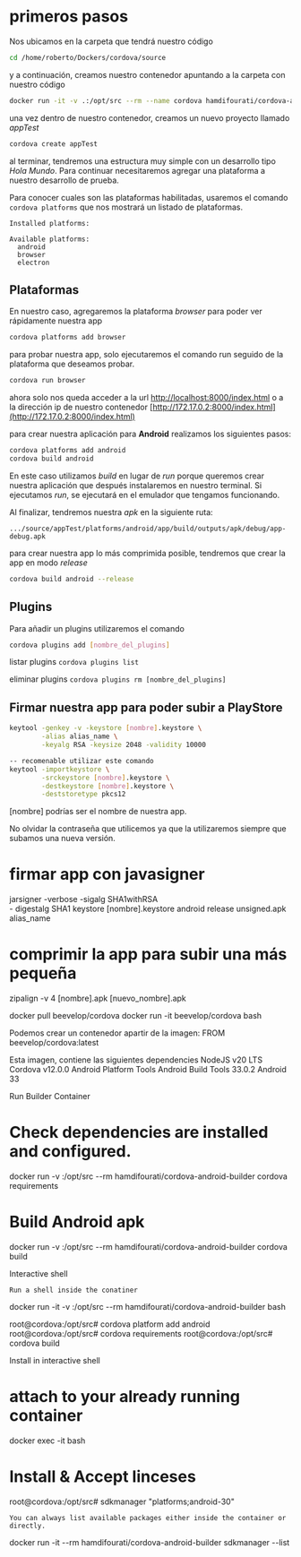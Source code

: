 # primeros pasos

Nos ubicamos en la carpeta que tendrá nuestro código
```bash
cd /home/roberto/Dockers/cordova/source
```

y a continuación, creamos nuestro contenedor apuntando a la carpeta con nuestro código
```bash
docker run -it -v .:/opt/src --rm --name cordova hamdifourati/cordova-android-builder bash
```

una vez dentro de nuestro contenedor, creamos un nuevo proyecto llamado _appTest_
```bash
cordova create appTest
```

al terminar, tendremos una estructura muy simple con un desarrollo tipo _Hola Mundo_. Para continuar necesitaremos agregar una plataforma a nuestro desarrollo de prueba. 

Para conocer cuales son las plataformas habilitadas, usaremos el comando `cordova platforms` que nos mostrará un listado de plataformas.
```text
Installed platforms:
  
Available platforms:
  android
  browser
  electron
```

## Plataformas

En nuestro caso, agregaremos la plataforma _browser_ para poder ver rápidamente nuestra app
```bash
cordova platforms add browser
```

para probar nuestra app, solo ejecutaremos el comando run seguido de la plataforma que deseamos probar.
```bash
cordova run browser
```

ahora solo nos queda acceder a la url [http://localhost:8000/index.html](http://localhost:8000/index.html) o a la dirección ip de nuestro contenedor [http://172.17.0.2:8000/index.html](http://172.17.0.2:8000/index.html)

para crear nuestra aplicación para **Android** realizamos los siguientes pasos:
```bash
cordova platforms add android
cordova build android
```

En este caso utilizamos _build_ en lugar de _run_ porque queremos crear nuestra aplicación que después instalaremos en nuestro terminal. Si ejecutamos _run_, se ejecutará en el emulador que tengamos funcionando.

Al finalizar, tendremos nuestra _apk_ en la siguiente ruta:
```text
.../source/appTest/platforms/android/app/build/outputs/apk/debug/app-debug.apk
```

para crear nuestra app lo más comprimida posible, tendremos que crear la app en modo _release_
```bash
cordova build android --release
```


## Plugins

Para añadir un plugins utilizaremos el comando
```bash
cordova plugins add [nombre_del_plugins]
```

listar plugins `cordova plugins list`

eliminar plugins `cordova plugins rm [nombre_del_plugins]`


## Firmar nuestra app para poder subir a PlayStore
```bash
keytool -genkey -v -keystore [nombre].keystore \
        -alias alias_name \
        -keyalg RSA -keysize 2048 -validity 10000

-- recomenable utilizar este comando
keytool -importkeystore \
        -srckeystore [nombre].keystore \
        -destkeystore [nombre].keystore \
        -deststoretype pkcs12
```

[nombre] podrías ser el nombre de nuestra app.

No olvidar la contraseña que utilicemos ya que la utilizaremos siempre que subamos una nueva versión.  

# firmar app con javasigner
jarsigner -verbose -sigalg SHA1withRSA \
          - digestalg SHA1 keystore [nombre].keystore android release unsigned.apk alias_name

# comprimir la app para subir una más pequeña
zipalign -v 4 [nombre].apk [nuevo_nombre].apk







docker pull beevelop/cordova
docker run -it beevelop/cordova bash


Podemos crear un contenedor apartir de la imagen:
FROM beevelop/cordova:latest

Esta imagen, contiene las siguientes dependencies
    NodeJS v20 LTS
    Cordova v12.0.0
    Android Platform Tools
    Android Build Tools 33.0.2
    Android 33




Run Builder Container

# Check dependencies are installed and configured.
docker run -v <local-app-src>:/opt/src --rm hamdifourati/cordova-android-builder cordova requirements

# Build Android apk
docker run -v <local-app-src>:/opt/src --rm hamdifourati/cordova-android-builder cordova build

Interactive shell

    Run a shell inside the conatiner

docker run -it -v <local-app-src>:/opt/src --rm hamdifourati/cordova-android-builder bash

root@cordova:/opt/src# cordova platform add android
root@cordova:/opt/src# cordova requirements
root@cordova:/opt/src# cordova build

Install in interactive shell

# attach to your already running container
docker exec -it <cordova-container-name> bash

# Install & Accept linceses
root@cordova:/opt/src# sdkmanager "platforms;android-30"

    You can always list available packages either inside the container or directly.

docker run -it --rm hamdifourati/cordova-android-builder sdkmanager --list
